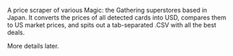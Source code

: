 A price scraper of various Magic: the Gathering superstores based in Japan. It converts the prices of all detected cards into USD, compares them to US market prices, and spits out a tab-separated .CSV with all the best deals.

More details later.
